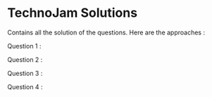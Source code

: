 # TechnoJam Solutions

Contains all the solution of the questions. Here are the approaches : 

Question 1 : 




Question 2 : 




Question 3 :




Question 4 :
